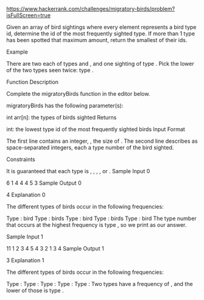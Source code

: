 https://www.hackerrank.com/challenges/migratory-birds/problem?isFullScreen=true


Given an array of bird sightings where every element represents a bird type id, determine the id of the most frequently sighted type. If more than 1 type has been spotted that maximum amount, return the smallest of their ids.

Example

There are two each of types  and , and one sighting of type . Pick the lower of the two types seen twice: type .

Function Description

Complete the migratoryBirds function in the editor below.

migratoryBirds has the following parameter(s):

int arr[n]: the types of birds sighted
Returns

int: the lowest type id of the most frequently sighted birds
Input Format

The first line contains an integer, , the size of .
The second line describes  as  space-separated integers, each a type number of the bird sighted.

Constraints

It is guaranteed that each type is , , , , or .
Sample Input 0

6
1 4 4 4 5 3
Sample Output 0

4
Explanation 0

The different types of birds occur in the following frequencies:

Type :  bird
Type :  birds
Type :  bird
Type :  birds
Type :  bird
The type number that occurs at the highest frequency is type , so we print  as our answer.

Sample Input 1

11
1 2 3 4 5 4 3 2 1 3 4
Sample Output 1

3
Explanation 1

The different types of birds occur in the following frequencies:

Type : 
Type : 
Type : 
Type : 
Type : 
Two types have a frequency of , and the lower of those is type .